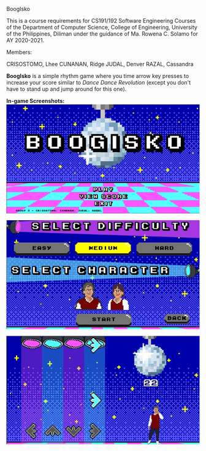 BoogIsko

This is a course requirements for CS191/192 Software Engineering Courses of the Department of Computer Science, College of Engineering, University of the Philippines, Diliman under the guidance of Ma. Rowena C. Solamo for AY 2020-2021.

Members:

CRISOSTOMO, Lhee
CUNANAN, Ridge
JUDAL, Denver
RAZAL, Cassandra

**BoogIsko** is a simple rhythm game where you time arrow key presses to increase your score similar to *Dance Dance Revolution* \(except you don't have to stand up and jump around for this one\). 

**In-game Screenshots:**
![Main Menu](./screenshots/sc1.jpg)

![Selection Screen](./screenshots/sc2.jpg)

![Gameplay](./screenshots/sc3.jpg)